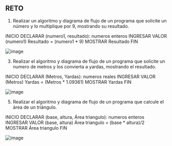 ## RETO
1. Realizar un algoritmo y diagrama de flujo de un programa que solicite un número y lo multiplique por 9, mostrando su resultado.

INICIO
DECLARAR (numero1, resultado): numeros enteros
INGRESAR VALOR (numero1)
Resultado = (numero1 * 9)
MOSTRAR Resultado
FIN

![image](https://user-images.githubusercontent.com/101203478/158644142-f444f249-bc60-4c2b-8031-cbcfa03a3f42.png)


3. Realizar el algoritmo y diagrama de flujo de un programa que solicite un numero de metros y los convierta a yardas, mostrando el resultado.

INICIO
DECLARAR (Metros, Yardas): numeros reales
INGRESAR VALOR (Metros)
Yardas = (Metros * 1.09361)
MOSTRAR Yardas
FIN

![image](https://user-images.githubusercontent.com/101203478/158644711-83564aec-a535-4e92-9107-243c400152a0.png)


5. Realizar el algoritmo y diagrama de flujo de un programa que calcule el área de un triángulo.

INICIO
DECLARAR (base, altura, Área triangulo): numeros enteros
INGRESAR VALOR (base, altura)
Área triangulo = (base * altura)/2
MOSTRAR Área triangulo
FIN

![image](https://user-images.githubusercontent.com/101203478/158646423-fe663cb2-0f34-4604-b016-d19ef27a66bd.png)

